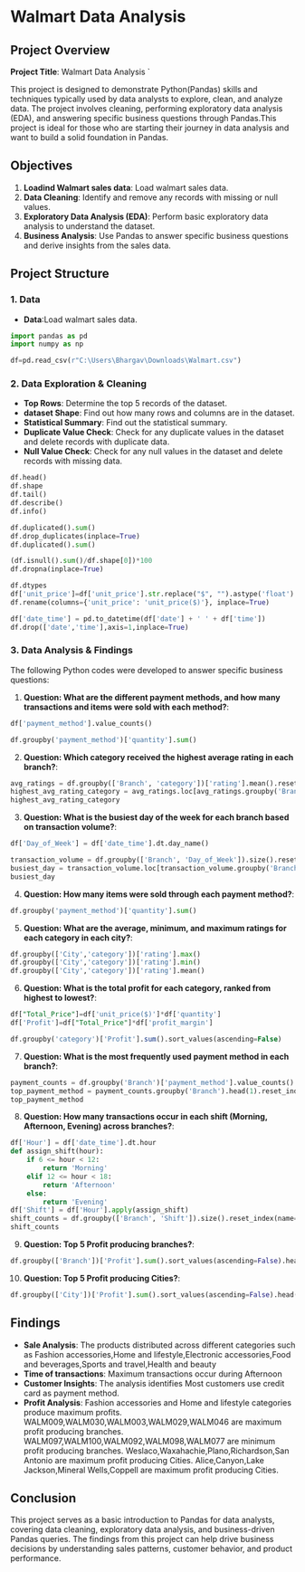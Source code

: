 # Walmart Data Analysis

## Project Overview

**Project Title**: Walmart Data Analysis  `

This project is designed to demonstrate Python(Pandas) skills and techniques typically used by data analysts to explore, clean, and analyze data. The project involves cleaning, performing exploratory data analysis (EDA), and answering specific business questions through Pandas.This project is ideal for those who are starting their journey in data analysis and want to build a solid foundation in Pandas.

## Objectives

1. **Loadind Walmart sales data**: Load walmart sales data.
2. **Data Cleaning**: Identify and remove any records with missing or null values.
3. **Exploratory Data Analysis (EDA)**: Perform basic exploratory data analysis to understand the dataset.
4. **Business Analysis**: Use Pandas to answer specific business questions and derive insights from the sales data.

## Project Structure

### 1. Data

- **Data**:Load walmart sales data.

```python
import pandas as pd
import numpy as np

df=pd.read_csv(r"C:\Users\Bhargav\Downloads\Walmart.csv")
```

### 2. Data Exploration & Cleaning

- **Top Rows**: Determine the top 5 records of the dataset.
- **dataset Shape**: Find out how many rows and columns are in the dataset.
- **Statistical Summary**: Find out the statistical summary.
- **Duplicate Value Check**: Check for any duplicate values in the dataset and delete records with duplicate data.
- **Null Value Check**: Check for any null values in the dataset and delete records with missing data.

```Python
df.head()
df.shape
df.tail()
df.describe()
df.info()

df.duplicated().sum()
df.drop_duplicates(inplace=True)
df.duplicated().sum()

(df.isnull().sum()/df.shape[0])*100
df.dropna(inplace=True)

df.dtypes
df['unit_price']=df['unit_price'].str.replace("$", "").astype('float')
df.rename(columns={'unit_price': 'unit_price($)'}, inplace=True)

df['date_time'] = pd.to_datetime(df['date'] + ' ' + df['time'])
df.drop(['date','time'],axis=1,inplace=True)
```

### 3. Data Analysis & Findings

The following Python codes were developed to answer specific business questions:

1. **Question: What are the different payment methods, and how many transactions and items were sold with each method?**:
```Python
df['payment_method'].value_counts()

df.groupby('payment_method')['quantity'].sum()
```

2. **Question: Which category received the highest average rating in each branch?**:
```Python
avg_ratings = df.groupby(['Branch', 'category'])['rating'].mean().reset_index()
highest_avg_rating_category = avg_ratings.loc[avg_ratings.groupby('Branch')['rating'].idxmax()]
highest_avg_rating_category
```

3. **Question: What is the busiest day of the week for each branch based on transaction volume?**:
```Python
df['Day_of_Week'] = df['date_time'].dt.day_name()

transaction_volume = df.groupby(['Branch', 'Day_of_Week']).size().reset_index(name='Transaction_Volume')
busiest_day = transaction_volume.loc[transaction_volume.groupby('Branch')['Transaction_Volume'].idxmax()]
busiest_day
```

4. **Question: How many items were sold through each payment method?**:
```Python
df.groupby('payment_method')['quantity'].sum()
```

5. **Question: What are the average, minimum, and maximum ratings for each category in each city?**:
```Python
df.groupby(['City','category'])['rating'].max()
df.groupby(['City','category'])['rating'].min()
df.groupby(['City','category'])['rating'].mean()
```

6. **Question: What is the total profit for each category, ranked from highest to lowest?**:
```sql
df["Total_Price"]=df['unit_price($)']*df['quantity']
df['Profit']=df["Total_Price"]*df['profit_margin']

df.groupby('category')['Profit'].sum().sort_values(ascending=False)
```

7. **Question: What is the most frequently used payment method in each branch?**:
```Python
payment_counts = df.groupby('Branch')['payment_method'].value_counts()
top_payment_method = payment_counts.groupby('Branch').head(1).reset_index(name='count')
top_payment_method
```

8. **Question: How many transactions occur in each shift (Morning, Afternoon, Evening) across branches?**:
```Python
df['Hour'] = df['date_time'].dt.hour
def assign_shift(hour):
    if 6 <= hour < 12:
        return 'Morning'
    elif 12 <= hour < 18:
        return 'Afternoon'
    else:
        return 'Evening'
df['Shift'] = df['Hour'].apply(assign_shift)
shift_counts = df.groupby(['Branch', 'Shift']).size().reset_index(name='Transaction_Count')
shift_counts
```

9. **Question: Top 5 Profit producing branches?**:
```Python
df.groupby(['Branch'])['Profit'].sum().sort_values(ascending=False).head(5)
```

10. **Question: Top 5 Profit producing Cities?**:
```Python
df.groupby(['City'])['Profit'].sum().sort_values(ascending=False).head(5)
```


## Findings

- **Sale Analysis**: The products distributed across different categories such as Fashion accessories,Home and lifestyle,Electronic accessories,Food and beverages,Sports and travel,Health and beauty
- **Time of transactions**: Maximum transactions occur during Afternoon
- **Customer Insights**: The analysis identifies Most customers use credit card as payment method.
- **Profit Analysis**: Fashion accessories and Home and lifestyle categories produce maximum profits.
                       WALM009,WALM030,WALM003,WALM029,WALM046 are maximum profit producing branches.
                       WALM097,WALM100,WALM092,WALM098,WALM077 are minimum profit producing branches.
                       Weslaco,Waxahachie,Plano,Richardson,San Antonio are maximum profit producing Cities.
                       Alice,Canyon,Lake Jackson,Mineral Wells,Coppell are maximum profit producing Cities.


## Conclusion

This project serves as a basic introduction to Pandas for data analysts, covering data cleaning, exploratory data analysis, and business-driven Pandas queries. The findings from this project can help drive business decisions by understanding sales patterns, customer behavior, and product performance.

